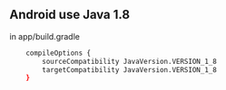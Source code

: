 ## Android use Java 1.8

in app/build.gradle

```sh
    compileOptions {
        sourceCompatibility JavaVersion.VERSION_1_8
        targetCompatibility JavaVersion.VERSION_1_8
    }
```